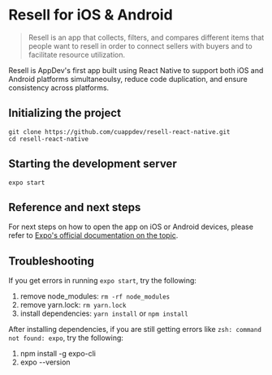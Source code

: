 # Resell for iOS & Android


>Resell is an app that collects, filters, and compares different items that people want to resell in order to connect sellers with buyers and to facilitate resource utilization.

Resell is AppDev's first app built using React Native to support both iOS and Android platforms simultaneoulsy, reduce code duplication, and ensure consistency across platforms.
## Initializing the project
```
git clone https://github.com/cuappdev/resell-react-native.git
cd resell-react-native
```

## Starting the development server
```
expo start
```

## Reference and next steps
For next steps on how to open the app on iOS or Android devices, please refer to [Expo's official documentation on the topic](https://docs.expo.dev/get-started/create-a-new-app/).

## Troubleshooting
If you get errors in running `expo start`, try the following:
1. remove node_modules: `rm -rf node_modules`
2. remove yarn.lock: `rm yarn.lock`
3. install dependencies: `yarn install` or `npm install`

After installing dependencies, if you are still getting errors like `zsh: command not found: expo`, try the following:
1. npm install -g expo-cli
2. expo --version
